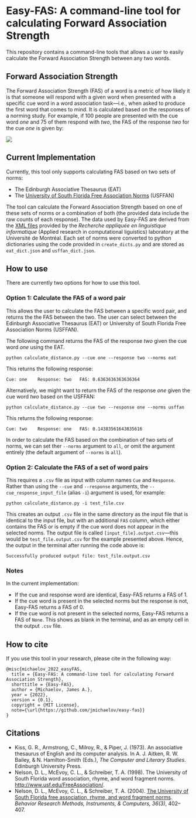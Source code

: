 # Easy-FAS: A command-line tool for calculating Forward Association Strength

This repository contains a command-line tools that allows a user to easily calculate the Forward Association Strength between any two words.


## Forward Association Strength
The Forward Association Strength (FAS) of a word is a metric of how likely it is that someone will respond with a given word when presented with a specific cue word in a word association task—i.e., when asked to produce the first word that comes to mind. It is calculated based on the responses of a norming study. For example, if 100 people are presented with the cue word *one* and 75 of them respond with *two*, the FAS of the response *two* for the cue *one* is given by:

![](https://latex.codecogs.com/svg.image?\color{lightgray}\frac{75}{100}=0.75)


## Current Implementation
Currently, this tool only supports calculating FAS based on two sets of norms:
* The Edinburgh Associative Thesaurus (EAT)
* The [University of South Florida Free Association Norms](http://w3.usf.edu/FreeAssociation/) (USFFAN)

The tool can calculate the Forward Association Strength based on one of these sets of norms or a combination of both (the provided data include the raw counts of each response). The data used by Easy-FAS are derived from the [XML files](http://rali.iro.umontreal.ca/rali/?q=en/Textual%20Resources) provided by the *Recherche appliquée en linguistique informatique* (Applied research in computational liguistics) laboratory at the Université de Montréal. Each set of norms were converted to python dictionaries using the code provided in `create_dicts.py` and are stored as `eat_dict.json` and `usffan_dict.json`.
 
## How to use

There are currently two options for how to use this tool.

### Option 1: Calculate the FAS of a word pair
This allows the user to calculate the FAS between a specific word pair, and returns the the FAS between the two. The user can select between the Edinburgh Associative Thesaurus (EAT) or University of South Florida Free Association Norms (USFFAN).

The following command returns the FAS of the response *two* given the cue word *one* using the EAT.

```
python calculate_distance.py --cue one --response two --norms eat
```

This returns the following response:

```
Cue: one	Response: two	FAS: 0.6363636363636364
```

Alternatively, we might want to return the FAS of the response *one* given the cue word *two* based on the USFFAN:

```
python calculate_distance.py --cue two --response one --norms usffan
```

This returns the following response:

```
Cue: two	Response: one	FAS: 0.14383561643835616
```
In order to calculate the FAS based on the combination of two sets of norms, we can set ther `--norms` argument to `all`, or omit the argument entirely (the default argument of `--norms` is `all`).

### Option 2: Calculate the FAS of a set of word pairs
This requires a `.csv` file as input with column names `Cue` and `Response`. Rather than using the `--cue` and `--response` arguments, the `--cue_response_input_file` (alias `-i`) argument is used, for example:
```
python calculate_distance.py -i test_file.csv 
```
This creates an output `.csv` file in the same directory as the input file that is identical to the input file, but with an additional `FAS` column, which either contains the FAS or is empty if the cue word does not appear in the selected norms. The output file is called `[input_file].output.csv`—this would be `test_file.output.csv` for the example presented above. Hence, the output in the terminal after running the code above is:

```
Successfully produced output file: test_file.output.csv
```


### Notes
In the current implementation:
* If the cue and response word are identical, Easy-FAS returns a FAS of 1.
* If the cue word is present in the selected norms but the response is not, Easy-FAS returns a FAS of 0.
* If the cue word is not present in the selected norms, Easy-FAS returns a FAS of `None`. This shows as blank in the terminal, and as an empty cell in the output `.csv` file.


## How to cite
If you use this tool in your research, please cite in the following way:

```
@misc{michaelov_2022_easyFAS,
  title = {Easy-FAS: A command-line tool for calculating Forward Association Strength},
  shorttitle = {Easy-FAS},
  author = {Michaelov, James A.},
  year = {2022},
  version = {0.1},
  copyright = {MIT License},
  note={\url{https://github.com/jmichaelov/easy-fas}}
}
```

## Citations
* Kiss, G. R., Armstrong, C., Milroy, R., & Piper, J. (1973). An associative thesaurus of English and its computer analysis. In A. J. Aitken, R. W. Bailey, & N. Hamilton-Smith (Eds.), *The Computer and Literary Studies*. Edinburgh University Press.
* Nelson, D. L., McEvoy, C. L., & Schreiber, T. A. (1998). The University of South Florida word association, rhyme, and word fragment norms. http://www.usf.edu/FreeAssociation/.
* Nelson, D. L., McEvoy, C. L., & Schreiber, T. A. (2004). [The University of South Florida free association, rhyme, and word fragment norms](https://doi.org/10.3758/BF03195588). *Behavior Research Methods, Instruments, & Computers, 36(3)*, 402–407.
